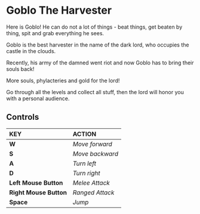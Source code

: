 # Goblo The Harvester
Here is Goblo! He can do not a lot of things - beat things, get beaten by thing, spit and grab everything he sees.

Goblo is the best harvester in the name of the dark lord, who occupies the castle in the clouds.

Recently, his army of the damned went riot and now Goblo has to bring their souls back!

More souls, phylacteries and gold for the lord!

Go through all the levels and collect all stuff, then the lord will honor you with a personal audience.

## Controls

| **KEY**   | **ACTION**      |
| :-------- | :-------------- |
| **W**     | *Move forward*  |
| **S**     | *Move backward* |
| **A**     | *Turn left*     |
| **D**     | *Turn right*    |
| **Left Mouse Button**     | *Melee Attack*      |
| **Right Mouse Button**   | *Ranged Attack*          |
| **Space**  | *Jump*        |
